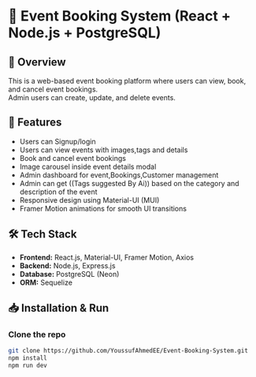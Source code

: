 # 🎉 Event Booking System (React + Node.js + PostgreSQL)

## 📌 Overview
This is a web-based event booking platform where users can view, book, and cancel event bookings.  
Admin users can create, update, and delete events.

## 📸 Features  
- Users can Signup/login
- Users can view events with images,tags and details  
- Book and cancel event bookings  
- Image carousel inside event details modal  
- Admin dashboard for event,Bookings,Customer management
- Admin can get ((Tags suggested By Ai)) based on the category and description of the event
- Responsive design using Material-UI (MUI)
- Framer Motion animations for smooth UI transitions

## 🛠️ Tech Stack  
- **Frontend:** React.js, Material-UI, Framer Motion, Axios  
- **Backend:** Node.js, Express.js  
- **Database:** PostgreSQL (Neon)  
- **ORM:** Sequelize  

## 📥 Installation & Run 

### Clone the repo
```bash
git clone https://github.com/YoussufAhmedEE/Event-Booking-System.git
npm install
npm run dev 
